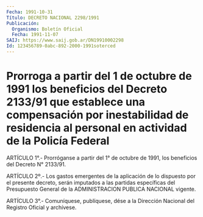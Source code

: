 ```yaml
---
Fecha: 1991-10-31
Título: DECRETO NACIONAL 2298/1991
Publicación:
  Organismo: Boletín Oficial
  Fecha: 1991-11-07
SAIJ: https://www.saij.gob.ar/DN19910002298
Id: 123456789-0abc-892-2000-1991soterced
---
```

# Prorroga a partir del 1 de octubre de 1991 los beneficios del Decreto 2133/91 que establece una compensación por inestabilidad de residencia al personal en actividad de la Policía Federal

<a id="1"></a>
ARTÍCULO 1°.- Prorróganse a partir del 1° de octubre de 1991, los beneficios del Decreto N° 2133/91.

<a id="2"></a>
ARTÍCULO 2º.- Los gastos emergentes de la aplicación de lo dispuesto por el presente decreto, serán imputados a las partidas específicas del Presupuesto General de la ADMINISTRACION PUBLICA NACIONAL vigente.

<a id="3"></a>
ARTÍCULO 3°.- Comuníquese, publíquese, dése a la Dirección Nacional del Registro Oficial y archívese.